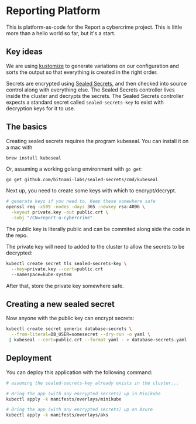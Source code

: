 # Reporting Platform

This is platform-as-code for the Report a cybercrime project. This is little
more than a hello world so far, but it's a start.

## Key ideas

We are using
[kustomize](https://mikewilliamson.wordpress.com/2019/06/01/kubernetes-config-with-kustomize/)
to generate variations on our configuration and sorts the output so that
everything is created in the right order.

Secrets are encrypted using [Sealed
Secrets](https://github.com/bitnami-labs/sealed-secrets), and then checked into
source control along with everything else. The Sealed Secrets controller lives
inside the cluster and decrypts the secrets. The Sealed Secrets controller
expects a standard secret called `sealed-secrets-key` to exist with decryption
keys for it to use.

## The basics

Creating sealed secrets requires the program kubeseal.
You can install it on a mac with

```bash
brew install kubeseal
```

Or, assuming a working golang environment with `go get`:

```
go get github.com/bitnami-labs/sealed-secrets/cmd/kubeseal
```

Next up, you need to create some keys with which to encrypt/decrypt.

```sh
# generate keys if you need to. Keep these somewhere safe
openssl req -x509 -nodes -days 365 -newkey rsa:4096 \
  -keyout private.key -out public.crt \
  -subj "/CN=report-a-cybercrime"
```

The public key is literally public and can be commited along side the code in
the repo.

The private key will need to added to the cluster to allow the secrets to be
decrypted:

```bash
kubectl create secret tls sealed-secrets-key \
  --key=private.key --cert=public.crt
  --namespace=kube-system
```

After that, store the private key somewhere safe.

## Creating a new sealed secret

Now anyone with the public key can encrypt secrets:

```bash
kubectl create secret generic database-secrets \
  --from-literal=DB_USER=somesecret --dry-run -o yaml \
 | kubeseal --cert=public.crt --format yaml - > database-secrets.yaml
```

## Deployment

You can deploy this application with the following command:

```sh
# assuming the sealed-secrets-key already exists in the cluster...

# Bring the app (with any encrypted secrets) up in Minikube
kubectl apply -k manifests/overlays/minikube

# Bring the app (with any encrypted secrets) up on Azure
kubectl apply -k manifests/overlays/aks
```
